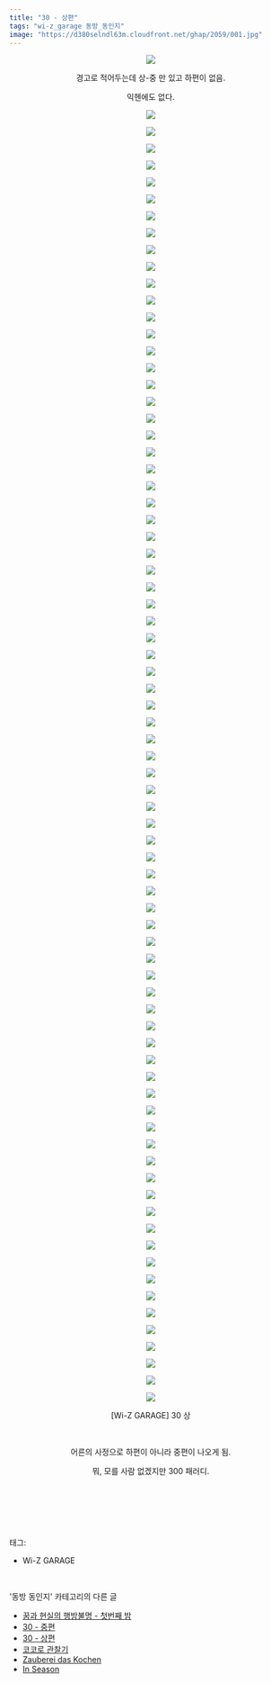 ```yaml
---
title: "30 - 상편"
tags: "wi-z_garage 동방_동인지"
image: "https://d380selndl63m.cloudfront.net/ghap/2059/001.jpg"
---
```

<div class="article">
<p style="text-align: center; clear: none; float: none;"><img src="{{ site.imgserver5 }}/ghap/2059/001.jpg"/></p>
<p style="text-align: center; clear: none; float: none;">경고로 적어두는데 상-중 만 있고 하편이 없음.</p>
<p style="text-align: center; clear: none; float: none;">익헨에도 없다.</p>
<p style="text-align: center; clear: none; float: none;"><img src="{{ site.imgserver5 }}/ghap/2059/002.jpg"/></p>
<p style="text-align: center; clear: none; float: none;"><img src="{{ site.imgserver5 }}/ghap/2059/003.jpg"/></p>
<p style="text-align: center; clear: none; float: none;"><img src="{{ site.imgserver5 }}/ghap/2059/004.jpg"/></p>
<p style="text-align: center; clear: none; float: none;"><img src="{{ site.imgserver5 }}/ghap/2059/005.jpg"/></p>
<p style="text-align: center; clear: none; float: none;"><img src="{{ site.imgserver5 }}/ghap/2059/006.jpg"/></p>
<p style="text-align: center; clear: none; float: none;"><img src="{{ site.imgserver5 }}/ghap/2059/007.jpg"/></p>
<p style="text-align: center; clear: none; float: none;"><img src="{{ site.imgserver5 }}/ghap/2059/008.jpg"/></p>
<p style="text-align: center; clear: none; float: none;"><img src="{{ site.imgserver5 }}/ghap/2059/009.jpg"/></p>
<p style="text-align: center; clear: none; float: none;"><img src="{{ site.imgserver5 }}/ghap/2059/010.jpg"/></p>
<p style="text-align: center; clear: none; float: none;"><img src="{{ site.imgserver5 }}/ghap/2059/011.jpg"/></p>
<p style="text-align: center; clear: none; float: none;"><img src="{{ site.imgserver5 }}/ghap/2059/012.jpg"/></p>
<p style="text-align: center; clear: none; float: none;"><img src="{{ site.imgserver5 }}/ghap/2059/013.jpg"/></p>
<p style="text-align: center; clear: none; float: none;"><img src="{{ site.imgserver5 }}/ghap/2059/014.jpg"/></p>
<p style="text-align: center; clear: none; float: none;"><img src="{{ site.imgserver5 }}/ghap/2059/015.jpg"/></p>
<p style="text-align: center; clear: none; float: none;"><img src="{{ site.imgserver5 }}/ghap/2059/016.jpg"/></p>
<p style="text-align: center; clear: none; float: none;"><img src="{{ site.imgserver5 }}/ghap/2059/017.jpg"/></p>
<p style="text-align: center; clear: none; float: none;"><img src="{{ site.imgserver5 }}/ghap/2059/018.jpg"/></p>
<p style="text-align: center; clear: none; float: none;"><img src="{{ site.imgserver5 }}/ghap/2059/019.jpg"/></p>
<p style="text-align: center; clear: none; float: none;"><img src="{{ site.imgserver5 }}/ghap/2059/020.jpg"/></p>
<p style="text-align: center; clear: none; float: none;"><img src="{{ site.imgserver5 }}/ghap/2059/021.jpg"/></p>
<p style="text-align: center; clear: none; float: none;"><img src="{{ site.imgserver5 }}/ghap/2059/022.jpg"/></p>
<p style="text-align: center; clear: none; float: none;"><img src="{{ site.imgserver5 }}/ghap/2059/023.jpg"/></p>
<p style="text-align: center; clear: none; float: none;"><img src="{{ site.imgserver5 }}/ghap/2059/024.jpg"/></p>
<p style="text-align: center; clear: none; float: none;"><img src="{{ site.imgserver5 }}/ghap/2059/025.jpg"/></p>
<p style="text-align: center; clear: none; float: none;"><img src="{{ site.imgserver5 }}/ghap/2059/026.jpg"/></p>
<p style="text-align: center; clear: none; float: none;"><img src="{{ site.imgserver5 }}/ghap/2059/027.jpg"/></p>
<p style="text-align: center; clear: none; float: none;"><img src="{{ site.imgserver5 }}/ghap/2059/028.jpg"/></p>
<p style="text-align: center; clear: none; float: none;"><img src="{{ site.imgserver5 }}/ghap/2059/029.jpg"/></p>
<p style="text-align: center; clear: none; float: none;"><img src="{{ site.imgserver5 }}/ghap/2059/030.jpg"/></p>
<p style="text-align: center; clear: none; float: none;"><img src="{{ site.imgserver5 }}/ghap/2059/031.jpg"/></p>
<p style="text-align: center; clear: none; float: none;"><img src="{{ site.imgserver5 }}/ghap/2059/032.jpg"/></p>
<p style="text-align: center; clear: none; float: none;"><img src="{{ site.imgserver5 }}/ghap/2059/033.jpg"/></p>
<p style="text-align: center; clear: none; float: none;"><img src="{{ site.imgserver5 }}/ghap/2059/034.jpg"/></p>
<p style="text-align: center; clear: none; float: none;"><img src="{{ site.imgserver5 }}/ghap/2059/035.jpg"/></p>
<p style="text-align: center; clear: none; float: none;"><img src="{{ site.imgserver5 }}/ghap/2059/036.jpg"/></p>
<p style="text-align: center; clear: none; float: none;"><img src="{{ site.imgserver5 }}/ghap/2059/037.jpg"/></p>
<p style="text-align: center; clear: none; float: none;"><img src="{{ site.imgserver5 }}/ghap/2059/038.jpg"/></p>
<p style="text-align: center; clear: none; float: none;"><img src="{{ site.imgserver5 }}/ghap/2059/039.jpg"/></p>
<p style="text-align: center; clear: none; float: none;"><img src="{{ site.imgserver5 }}/ghap/2059/040.jpg"/></p>
<p style="text-align: center; clear: none; float: none;"><img src="{{ site.imgserver5 }}/ghap/2059/041.jpg"/></p>
<p style="text-align: center; clear: none; float: none;"><img src="{{ site.imgserver5 }}/ghap/2059/042.jpg"/></p>
<p style="text-align: center; clear: none; float: none;"><img src="{{ site.imgserver5 }}/ghap/2059/043.jpg"/></p>
<p style="text-align: center; clear: none; float: none;"><img src="{{ site.imgserver5 }}/ghap/2059/044.jpg"/></p>
<p style="text-align: center; clear: none; float: none;"><img src="{{ site.imgserver5 }}/ghap/2059/045.jpg"/></p>
<p style="text-align: center; clear: none; float: none;"><img src="{{ site.imgserver5 }}/ghap/2059/046.jpg"/></p>
<p style="text-align: center; clear: none; float: none;"><img src="{{ site.imgserver5 }}/ghap/2059/047.jpg"/></p>
<p style="text-align: center; clear: none; float: none;"><img src="{{ site.imgserver5 }}/ghap/2059/048.jpg"/></p>
<p style="text-align: center; clear: none; float: none;"><img src="{{ site.imgserver5 }}/ghap/2059/049.jpg"/></p>
<p style="text-align: center; clear: none; float: none;"><img src="{{ site.imgserver5 }}/ghap/2059/050.jpg"/></p>
<p style="text-align: center; clear: none; float: none;"><img src="{{ site.imgserver5 }}/ghap/2059/051.jpg"/></p>
<p style="text-align: center; clear: none; float: none;"><img src="{{ site.imgserver5 }}/ghap/2059/052.jpg"/></p>
<p style="text-align: center; clear: none; float: none;"><img src="{{ site.imgserver5 }}/ghap/2059/053.jpg"/></p>
<p style="text-align: center; clear: none; float: none;"><img src="{{ site.imgserver5 }}/ghap/2059/054.jpg"/></p>
<p style="text-align: center; clear: none; float: none;"><img src="{{ site.imgserver5 }}/ghap/2059/055.jpg"/></p>
<p style="text-align: center; clear: none; float: none;"><img src="{{ site.imgserver5 }}/ghap/2059/056.jpg"/></p>
<p style="text-align: center; clear: none; float: none;"><img src="{{ site.imgserver5 }}/ghap/2059/057.jpg"/></p>
<p style="text-align: center; clear: none; float: none;"><img src="{{ site.imgserver5 }}/ghap/2059/058.jpg"/></p>
<p style="text-align: center; clear: none; float: none;"><img src="{{ site.imgserver5 }}/ghap/2059/059.jpg"/></p>
<p style="text-align: center; clear: none; float: none;"><img src="{{ site.imgserver5 }}/ghap/2059/060.jpg"/></p>
<p style="text-align: center; clear: none; float: none;"><img src="{{ site.imgserver5 }}/ghap/2059/061.jpg"/></p>
<p style="text-align: center; clear: none; float: none;"><img src="{{ site.imgserver5 }}/ghap/2059/062.jpg"/></p>
<p style="text-align: center; clear: none; float: none;"><img src="{{ site.imgserver5 }}/ghap/2059/063.jpg"/></p>
<p style="text-align: center; clear: none; float: none;"><img src="{{ site.imgserver5 }}/ghap/2059/064.jpg"/></p>
<p style="text-align: center; clear: none; float: none;"><img src="{{ site.imgserver5 }}/ghap/2059/065.jpg"/></p>
<p style="text-align: center; clear: none; float: none;"><img src="{{ site.imgserver5 }}/ghap/2059/066.jpg"/></p>
<p style="text-align: center; clear: none; float: none;"><img src="{{ site.imgserver5 }}/ghap/2059/067.jpg"/></p>
<p style="text-align: center; clear: none; float: none;"><img src="{{ site.imgserver5 }}/ghap/2059/068.jpg"/></p>
<p style="text-align: center; clear: none; float: none;"><img src="{{ site.imgserver5 }}/ghap/2059/069.jpg"/></p>
<p style="text-align: center; clear: none; float: none;"><img src="{{ site.imgserver5 }}/ghap/2059/070.jpg"/></p>
<p style="text-align: center; clear: none; float: none;"><img src="{{ site.imgserver5 }}/ghap/2059/071.jpg"/></p>
<p style="text-align: center; clear: none; float: none;"><img src="{{ site.imgserver5 }}/ghap/2059/072.jpg"/></p>
<p style="text-align: center; clear: none; float: none;"><img src="{{ site.imgserver5 }}/ghap/2059/073.jpg"/></p>
<p style="text-align: center; clear: none; float: none;"><img src="{{ site.imgserver5 }}/ghap/2059/074.jpg"/></p>
<p style="text-align: center; clear: none; float: none;"><img src="{{ site.imgserver5 }}/ghap/2059/075.jpg"/></p>
<p style="text-align: center; clear: none; float: none;"><img src="{{ site.imgserver5 }}/ghap/2059/076.jpg"/></p>
<p style="text-align: center; clear: none; float: none;"><img src="{{ site.imgserver5 }}/ghap/2059/077.jpg"/></p>
<p style="text-align: center; clear: none; float: none;"><img src="{{ site.imgserver5 }}/ghap/2059/078.jpg"/></p>
<p style="text-align: center; clear: none; float: none;">[Wi-Z GARAGE] 30 상</p>
<p style="text-align: center; clear: none; float: none;"><br/></p>
<p style="text-align: center; clear: none; float: none;">어른의 사정으로 하편이 아니라 중편이 나오게 됨.</p>
<p style="text-align: center; clear: none; float: none;">뭐, 모를 사람 없겠지만 300 패러디.</p>
<p style="text-align: center; clear: none; float: none;"><br/></p>
<p><br/></p>
</div><br/>
<div class="tagTrail">
<p>태그: </p>
<ul>
<li>Wi-Z GARAGE</li>
</ul>
</div><br/>
<div class="another">
<p>'동방 동인지' 카테고리의 다른 글</p>
<ul>
<li><a href="/ghap_2062">꿈과 현실의 행방불명 - 첫번째 밤</a></li>
<li><a href="/ghap_2060">30 - 중편</a></li>
<li><a href="/ghap_2059">30 - 상편</a></li>
<li><a href="/ghap_2058">코코로 관찰기</a></li>
<li><a href="/ghap_2057">Zauberei das Kochen</a></li>
<li><a href="/ghap_2056">In Season</a></li>
</ul>
</div><br/>
<div class="cb_module cb_fluid">
<div class="cb_wrt cb_profile">
</div><!-- commentList close -->
</div><br/>
